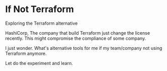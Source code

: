 # If Not Terraform

Exploring the Terraform alternative

HashiCorp, The company that build Terraform just change the license recently. This might compromise the compliance of some company.

I just wonder. What's alternative tools for me if my team/company not using Terraform anymore.

Let do the experiment and learn.